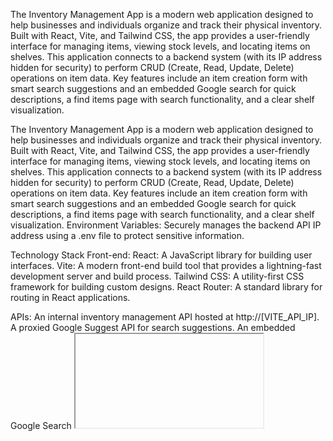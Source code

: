 The Inventory Management App is a modern web application designed to help businesses and individuals organize and track their physical inventory. Built with React, Vite, and Tailwind CSS, the app provides a user-friendly interface for managing items, viewing stock levels, and locating items on shelves.
This application connects to a backend system (with its IP address hidden for security) to perform CRUD (Create, Read, Update, Delete) operations on item data. Key features include an item creation form with smart search suggestions and an embedded Google search for quick descriptions, a find items page with search functionality, and a clear shelf visualization.


The Inventory Management App is a modern web application designed to help businesses and individuals organize and track their physical inventory. Built with React, Vite, and Tailwind CSS, the app provides a user-friendly interface for managing items, viewing stock levels, and locating items on shelves.
This application connects to a backend system (with its IP address hidden for security) to perform CRUD (Create, Read, Update, Delete) operations on item data. Key features include an item creation form with smart search suggestions and an embedded Google search for quick descriptions, a find items page with search functionality, and a clear shelf visualization.
Environment Variables: Securely manages the backend API IP address using a .env file to protect sensitive information.


Technology Stack
Front-end:
React: A JavaScript library for building user interfaces.
Vite: A modern front-end build tool that provides a lightning-fast development server and build process.
Tailwind CSS: A utility-first CSS framework for building custom designs.
React Router: A standard library for routing in React applications.


APIs:
An internal inventory management API hosted at http://[VITE_API_IP].
A proxied Google Suggest API for search suggestions.
An embedded Google Search <iframe> for description assistance.

State Management: useState and useEffect hooks for local state and side effects.

Installation and Setup
Prerequisites
Node.js (version 14 or higher)
A backend API server accessible at the specified IP address.

Steps


Clone repo

git clone https://github.com/your-username/your-repo-name.git
cd your-repo-name

Install dependencies:
npm install

Create a .env file:
Create a file named .env in the root of your project and add your backend API's IP address:


Configure Vite Proxy (if needed):
Ensure your vite.config.js is set up with the proxy for Google search suggestions.

JS

import { defineConfig } from 'vite';
import react from '@vitejs/plugin-react';

export default defineConfig({
  plugins: [react()],
  server: {
    proxy: {
      '/api/google': {
        target: 'http://suggestqueries.google.com',
        changeOrigin: true,
        secure: false,
        rewrite: (path) => path.replace(/^\/api\/google/, ''),
      },
    },
  },
});

-------------------------------------------------------------------------------------
run app

npm run dev

Open your browser and navigate to the local address provided by the terminal (e.g., http://localhost:5173).


Usage
Create Item: Navigate to the "Create Item" page to add new entries to your inventory.
Find Items: Use the search bar on the "Find Items" page to quickly locate specific items.
Shelf View: Explore a visual representation of your inventory, with items organized by their shelf number.

Notes on Functionality
Google Integration: The app uses an embedded <iframe> for Google search. Due to security restrictions (the Same-Origin Policy and X-Frame-Options headers), the app cannot programmatically read or interact with the content inside the <iframe>. Users must manually copy and paste information (such as image links or text for descriptions).
API Security: The .env file is used to avoid hardcoding sensitive information like the API IP address in the source code. However, since the variable is accessible on the client side, for a production environment, it is best to route all API calls through a secure backend to truly hide sensitive details.
